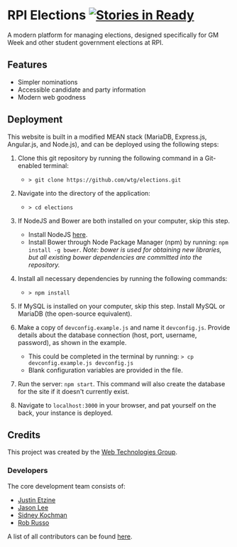 # RPI Elections [![Stories in Ready](https://badge.waffle.io/wtg/elections.svg?label=ready&title=Ready)](http://waffle.io/wtg/elections)

A modern platform for managing elections, designed specifically for GM Week and other student government elections at RPI.

## Features

* Simpler nominations
* Accessible candidate and party information
* Modern web goodness

## Deployment

This website is built in a modified MEAN stack (MariaDB, Express.js, Angular.js, and Node.js), and can be deployed using the following steps:

1. Clone this git repository by running the following command in a Git-enabled terminal:
    * `> git clone https://github.com/wtg/elections.git`

2. Navigate into the directory of the application:
    * `> cd elections`

3. If NodeJS and Bower are both installed on your computer, skip this step.
    * Install NodeJS [here](https://nodejs.org/en/download/).
    * Install Bower through Node Package Manager (npm) by running: `npm install -g bower`. *Note: bower is used for obtaining new libraries, but all existing bower dependencies are committed into the repository.*

4. Install all necessary dependencies by running the following commands:
    * `> npm install`

5. If MySQL is installed on your computer, skip this step. Install MySQL or MariaDB (the open-source equivalent).

6. Make a copy of `devconfig.example.js` and name it `devconfig.js`. Provide details about the database connection (host, port, username, password), as shown in the example.
    * This could be completed in the terminal by running: `> cp devconfig.example.js devconfig.js`
    * Blank configuration variables are provided in the file.

8. Run the server: `npm start`. This command will also create the database for the site if it doesn't currently exist.

9. Navigate to `localhost:3000` in your browser, and pat yourself on the back, your instance is deployed.

## Credits

This project was created by the [Web Technologies Group](http://www.rpiwtg.com/).

### Developers

The core development team consists of:

* [Justin Etzine](http://github.com/justetz)
* [Jason Lee](http://github.com/jzblee)
* [Sidney Kochman](http://github.com/kochman)
* [Rob Russo](http://github.com/rickrizzo)

A list of all contributors can be found [here](https://github.com/wtg/elections/graphs/contributors).
